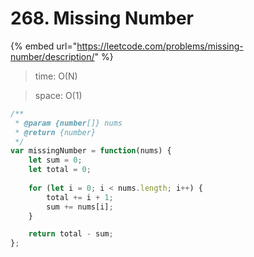 # 268. Missing Number



{% embed url="https://leetcode.com/problems/missing-number/description/" %}



> time: O(N)

> space: O(1)

```jsx
/**
 * @param {number[]} nums
 * @return {number}
 */
var missingNumber = function(nums) {
    let sum = 0;
    let total = 0;
    
    for (let i = 0; i < nums.length; i++) {
        total += i + 1;
        sum += nums[i];
    }

    return total - sum;
};
```

